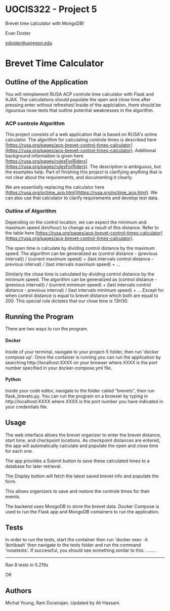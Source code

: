 # UOCIS322 - Project 5 #
Brevet time calculator with MongoDB!

Evan Doster

edoster@uoregon.edu
 
 # Brevet Time Calculator

## Outline of the Application

You will reimplement RUSA ACP controle time calculator with Flask and AJAX.
The calculations should populate the open and close time after pressing enter without refreshes!
Inside of the applciation, there should be rigourous nose tests that outline potential weaknesses in the algorithm. 

### ACP controle Algorithm

This project consists of a web application that is based on RUSA's online calculator. The algorithm for calculating controle times is described here [https://rusa.org/pages/acp-brevet-control-times-calculator](https://rusa.org/pages/acp-brevet-control-times-calculator). Additional background information is given here [https://rusa.org/pages/rulesForRiders](https://rusa.org/pages/rulesForRiders). The description is ambiguous, but the examples help. Part of finishing this project is clarifying anything that is not clear about the requirements, and documenting it clearly. 

We are essentially replacing the calculator here [https://rusa.org/octime_acp.html](https://rusa.org/octime_acp.html). We can also use that calculator to clarify requirements and develop test data. 

### Outline of Algorithm

Depending on the control location, we can expect the minimum and maximum speed (km/hour) to change as a result of this distance. Refer to the table here [https://rusa.org/pages/acp-brevet-control-times-calculator](https://rusa.org/pages/acp-brevet-control-times-calculator).

The open time is calculate by dividing control distance by the maximum speed. The algorithm can be generalized as (control distance - (previous interval)) / (current maximum speed) + (last intervals control distance - previous interval) / (last intervals maximum speed) + ...

Similarly the close time is calculated by dividing control distance by the minimum speed. The algorithm can be generalized as (control distance - (previous interval)) / (current minimum speed) + (last intervals control distance - previous interval) / (last intervals minimum speed) + ... Except for when control distance is equal to brevet distance which both are equal to 200. This special rule dictates that our close time is 13H30. 

## Running the Program

There are two ways to run the program. 

#### Docker 

Inside of your terminal, navigate to your project-5 folder, then run 'docker compose up'. Once the container is running you can run the application by searching http://localhost:XXXX on your browser where XXXX is the port number specified in your docker-compose.yml file.

#### Python 
Inside your code editor, navigate to the folder called "brevets", then run flask_brevets.py. You can run the program on a browser by typing in http://localhost:XXXX where XXXX is the port number you have indicated in your credentials file. 

## Usage

The web interface allows the brevet organizer to enter the brevet distance, start time, and checkpoint locations. As checkpoint distances are entered, the app will automatically calculate and populate the open and close time for each one.

The app provides a Submit button to save these calculated times to a database for later retrieval.

The Display button will fetch the latest saved brevet info and populate the form.

This allows organizers to save and restore the controle times for their events.

The backend uses MongoDB to store the brevet data. Docker Compose is used to run the Flask app and MongoDB containers to run the application.

## Tests

In order to run the tests, start the container then run 'docker exec -it <container id> \bin\bash' then navigate to the tests folder and run the command 'nosetests'. If successful, you should see something similar to this:
........

----------------------------------------------------------------------

Ran 8 tests in 0.219s

OK





## Authors

Michal Young, Ram Durairajan. Updated by Ali Hassani.
